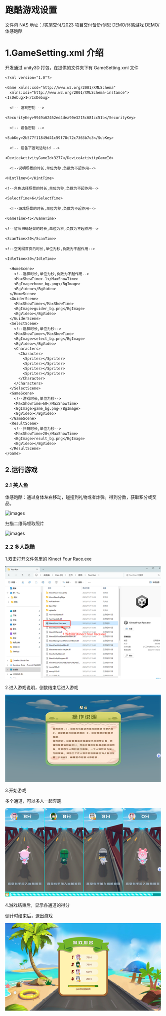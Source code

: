 # 跑酷游戏设置

文件包 NAS 地址：/实施交付/2023 项目交付备份/创思 DEMO/体感游戏 DEMO/体感跑酷

# 1.GameSetting.xml 介绍

开发通过 unity3D 打包，在提供的文件夹下有 GameSetting.xml 文件

```
<?xml version="1.0"?>

<Game xmlns:xsd="http://www.w3.org/2001/XMLSchema"
  xmlns:xsi="http://www.w3.org/2001/XMLSchema-instance">
<IsDebug>1</IsDebug>

  <!-- 游戏密钥 -->

<SecurityKey>9949a62462ed4dea90e3215c681cc51b</SecurityKey>

  <!-- 设备密钥 -->

<SubKey>2b577f11849d41c59f78c72c7363b7c3</SubKey>

  <!-- 设备下游戏活动id -->

<DeviceActivityGameId>3277</DeviceActivityGameId>

  <!--说明场景的时长,单位为秒,负数为不起作用-->

<HintTime>6</HintTime>

<!--角色选择场景的时长,单位为秒,负数为不起作用-->

<SelectTime>6</SelectTime>

  <!--游戏场景的时长,单位为秒,负数为不起作用-->

<GameTime>45</GameTime>

<!--留照扫码场景的时长,单位为秒,负数为不起作用-->

<ScanTime>20</ScanTime>

<!--空闲回首页的时长,单位为秒,负数为不起作用-->

<IdleTime>30</IdleTime>

  <HomeScene>
    <!--选择时长,单位为秒,负数为不起作用-->
    <MaxShowTime>-1</MaxShowTime>
    <BgImage>home_bg.png</BgImage>
    <BgVideo></BgVideo>
  </HomeScene>
  <GuiderScene>
    <MaxShowTime></MaxShowTime>
    <BgImage>guider_bg.png</BgImage>
    <BgVideo></BgVideo>
  </GuiderScene>
  <SelectScene>
    <!--选择时长,单位为秒-->
    <MaxShowTime></MaxShowTime>
    <BgImage>select_bg.png</BgImage>
    <BgVideo></BgVideo>
    <Characters>
      <Character>
        <Spriter></Spriter>
        <Spriter></Spriter>
        <Spriter></Spriter>
        <Spriter></Spriter>
      </Character>
    </Characters>
  </SelectScene>
  <GameScene>
    <!--游戏时长,单位为秒-->
    <MaxShowTime>60</MaxShowTime>
    <BgImage>game_bg.png</BgImage>
    <BgVideo></BgVideo>
  </GameScene>
  <ResultScene>
    <!--扫码时长,单位为秒-->
    <MaxShowTime>20</MaxShowTime>
    <BgImage>result_bg.png</BgImage>
    <BgVideo></BgVideo>
  </ResultScene>
</Game>
```

## 2.运行游戏

### 2.1 美人鱼

体感跑酷：通过身体左右移动，碰撞到礼物或者炸弹。得到分数，获取积分或奖品。

![images](https://sensingstore.oss-cn-shanghai.aliyuncs.com/Troncell/Knowledge/UserDocs/%E4%BA%92%E5%8A%A8%E6%B4%BB%E5%8A%A8/images/3.png)

扫描二维码领取照片

![images](https://sensingstore.oss-cn-shanghai.aliyuncs.com/Troncell/Knowledge/UserDocs/%E4%BA%92%E5%8A%A8%E6%B4%BB%E5%8A%A8/images/4.png)

### 2.2 多人跑酷

1.双击打开文件包里的 Kinect Four Race.exe

![1710139707304](image/PaoKu/1710139707304.png)

2.进入游戏说明，倒数结束后进入游戏

![1710139744891](image/PaoKu/1710139744891.png)

3.开始游戏

多个通道，可以多人一起奔跑

![1710139759196](image/PaoKu/1710139759196.png)

4.游戏结束后，显示各通道的得分

倒计时结束后，退出游戏

![1710139825859](image/PaoKu/1710139825859.png)
